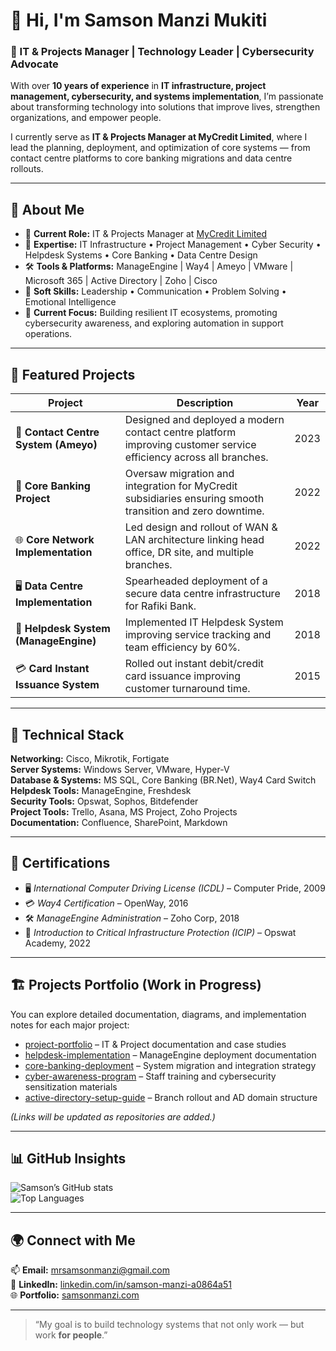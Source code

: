# 👋 Hi, I'm **Samson Manzi Mukiti**

### 💼 IT & Projects Manager | Technology Leader | Cybersecurity Advocate

With over **10 years of experience** in **IT infrastructure, project management, cybersecurity, and systems implementation**, I’m passionate about transforming technology into solutions that improve lives, strengthen organizations, and empower people.

I currently serve as **IT & Projects Manager at MyCredit Limited**, where I lead the planning, deployment, and optimization of core systems — from contact centre platforms to core banking migrations and data centre rollouts.

---

## 🧩 About Me

- 💼 **Current Role:** IT & Projects Manager at [MyCredit Limited](https://www.linkedin.com/in/samson-manzi-a0864a51/)
- 🧠 **Expertise:** IT Infrastructure • Project Management • Cyber Security • Helpdesk Systems • Core Banking • Data Centre Design
- 🛠️ **Tools & Platforms:** ManageEngine | Way4 | Ameyo | VMware | Microsoft 365 | Active Directory | Zoho | Cisco
- 🎯 **Soft Skills:** Leadership • Communication • Problem Solving • Emotional Intelligence
- 🌱 **Current Focus:** Building resilient IT ecosystems, promoting cybersecurity awareness, and exploring automation in support operations.

---

## 🧱 Featured Projects

| Project | Description | Year |
|----------|--------------|------|
| 💬 **Contact Centre System (Ameyo)** | Designed and deployed a modern contact centre platform improving customer service efficiency across all branches. | 2023 |
| 🏦 **Core Banking Project** | Oversaw migration and integration for MyCredit subsidiaries ensuring smooth transition and zero downtime. | 2022 |
| 🌐 **Core Network Implementation** | Led design and rollout of WAN & LAN architecture linking head office, DR site, and multiple branches. | 2022 |
| 🖥️ **Data Centre Implementation** | Spearheaded deployment of a secure data centre infrastructure for Rafiki Bank. | 2018 |
| 🧰 **Helpdesk System (ManageEngine)** | Implemented IT Helpdesk System improving service tracking and team efficiency by 60%. | 2018 |
| 💳 **Card Instant Issuance System** | Rolled out instant debit/credit card issuance improving customer turnaround time. | 2015 |

---

## 🧰 Technical Stack

**Networking:** Cisco, Mikrotik, Fortigate  
**Server Systems:** Windows Server, VMware, Hyper-V  
**Database & Systems:** MS SQL, Core Banking (BR.Net), Way4 Card Switch  
**Helpdesk Tools:** ManageEngine, Freshdesk  
**Security Tools:** Opswat, Sophos, Bitdefender  
**Project Tools:** Trello, Asana, MS Project, Zoho Projects  
**Documentation:** Confluence, SharePoint, Markdown  

---

## 🧠 Certifications

- 🖥️ *International Computer Driving License (ICDL)* – Computer Pride, 2009  
- 💳 *Way4 Certification* – OpenWay, 2016  
- 🛠️ *ManageEngine Administration* – Zoho Corp, 2018  
- 🔐 *Introduction to Critical Infrastructure Protection (ICIP)* – Opswat Academy, 2022  

---

## 🏗️ Projects Portfolio (Work in Progress)

You can explore detailed documentation, diagrams, and implementation notes for each major project:

- [project-portfolio](#) – IT & Project documentation and case studies  
- [helpdesk-implementation](#) – ManageEngine deployment documentation  
- [core-banking-deployment](#) – System migration and integration strategy  
- [cyber-awareness-program](#) – Staff training and cybersecurity sensitization materials  
- [active-directory-setup-guide](#) – Branch rollout and AD domain structure  

*(Links will be updated as repositories are added.)*

---

## 📊 GitHub Insights

![Samson’s GitHub stats](https://github-readme-stats.vercel.app/api?username=samsonmanzi&show_icons=true&theme=default)  
![Top Languages](https://github-readme-stats.vercel.app/api/top-langs/?username=samsonmanzi&layout=compact)

---

## 🌍 Connect with Me

📫 **Email:** [mrsamsonmanzi@gmail.com](mailto:mrsamsonmanzi@gmail.com)  
💼 **LinkedIn:** [linkedin.com/in/samson-manzi-a0864a51](https://www.linkedin.com/in/samson-manzi-a0864a51/)  
🌐 **Portfolio:** [samsonmanzi.com](https://samsonmanzi.com)

---

> “My goal is to build technology systems that not only work — but work **for people**.”
